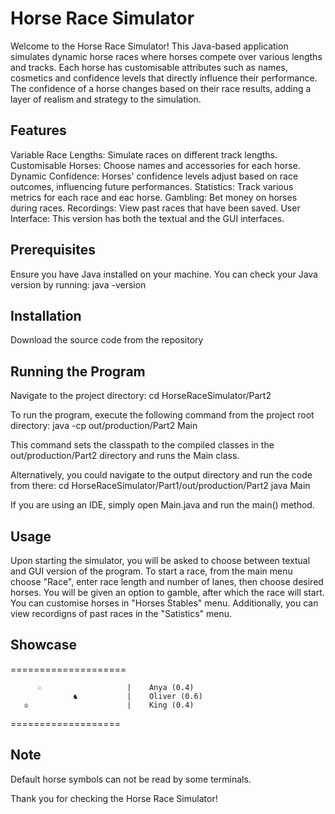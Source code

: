# Horse Race Simulator

Welcome to the Horse Race Simulator! This Java-based application simulates dynamic horse races where horses compete over various lengths and tracks. Each horse has customisable attributes such as names, cosmetics and confidence levels that directly influence their performance. The confidence of a horse changes based on their race results, adding a layer of realism and strategy to the simulation.


## Features

Variable Race Lengths: Simulate races on different track lengths.
Customisable Horses: Choose names and accessories for each horse.
Dynamic Confidence: Horses' confidence levels adjust based on race outcomes, influencing future performances.
Statistics: Track various metrics for each race and eac horse.
Gambling: Bet money on horses during races.
Recordings: View past races that have been saved.
User Interface: This version has both the textual and the GUI interfaces.


## Prerequisites

Ensure you have Java installed on your machine. You can check your Java version by running:
java -version


## Installation

Download the source code from the repository


## Running the Program

Navigate to the project directory:
cd HorseRaceSimulator/Part2

To run the program, execute the following command from the project root directory:
java -cp out/production/Part2 Main

This command sets the classpath to the compiled classes in the out/production/Part2 directory and runs the Main class.

Alternatively, you could navigate to the output directory and run the code from there:
cd HorseRaceSimulator/Part1/out/production/Part2
java Main

If you are using an IDE, simply open Main.java and run the main() method.


## Usage

Upon starting the simulator, you will be asked to choose between textual and GUI version of the program. To start a race, from the main menu choose "Race", enter race length and number of lanes, then choose desired horses. You will be given an option to gamble, after which the race will start. You can customise horses in "Horses Stables" menu. Additionally, you can view recordigns of past races in the "Satistics" menu.


## Showcase

\=\=\=\=\=\=\=\=\=\=\=\=\=\=\=\=\=\=\=\=

          ♘                   |    Anya (0.4)
                  ♞           |    Oliver (0.6)
       ♔                      |    King (0.4)
       
\=\=\=\=\=\=\=\=\=\=\=\=\=\=\=\=\=\=\=


## Note

Default horse symbols can not be read by some terminals.




Thank you for checking the Horse Race Simulator!
